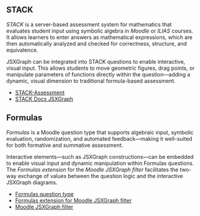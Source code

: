 ## STACK

_STACK_ is a server-based assessment system for mathematics that evaluates student input using symbolic algebra in _Moodle_ or _ILIAS_ courses. 
It allows learners to enter answers as mathematical expressions, which are then automatically analyzed and checked for correctness, structure, and equivalence.

JSXGraph can be integrated into STACK questions to enable interactive, visual input. 
This allows students to move geometric figures, drag points, or manipulate parameters of functions directly within the question—adding a dynamic, visual dimension to traditional formula-based assessment.

- [STACK-Assessment](https://stack-assessment.org)
- [STACK Docs JSXGraph](https://docs.stack-assessment.org/en/Specialist_tools/JSXGraph/)

## Formulas

_Formulas_ is a Moodle question type that supports algebraic input, symbolic evaluation, randomization, and automated feedback—making it well-suited for both formative and summative assessment.

Interactive elements—such as JSXGraph constructions—can be embedded to enable visual input and dynamic manipulation within Formulas questions. 
The _Formulas extension_ for the _Moodle JSXGraph filter_ facilitates the two-way exchange of values between the question logic and the interactive JSXGraph diagrams.


- [Formulas question type](https://dynamiccourseware.org)
- [Formulas extension for Moodle JSXGraph filter](https://github.com/jsxgraph/moodleformulas_jsxgraph)
- [Moodle JSXGraph filter](https://moodle.org/plugins/filter_jsxgraph)
